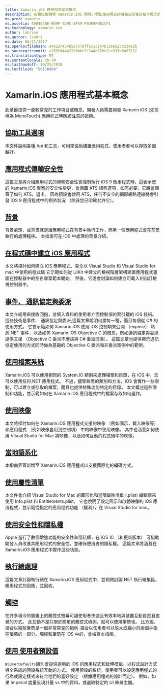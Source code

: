 ```yaml
---
title: Xamarin.iOS 應用程式基本概念
description: 各種指南說明 Xamarin.iOS 開發，例如應用程式的傳輸安全性的基本概念的背景，事件，和執行緒處理此文件連結。
ms.prod: xamarin
ms.assetid: 608403AE-B09F-4D9C-8F59-F9DE9F0B1CF1
ms.technology: xamarin-ios
author: lobrien
ms.author: laobri
ms.date: 06/21/2017
ms.openlocfilehash: a40227454b597578ff1c1c247b326e523c23493b
ms.sourcegitcommit: e268fd44422d0bbc7c944a678e2cc633a0493122
ms.translationtype: MT
ms.contentlocale: zh-TW
ms.lasthandoff: 10/25/2018
ms.locfileid: "50110468"
---
```

# <a name="xamarinios-application-fundamentals"></a>Xamarin.iOS 應用程式基本概念

此章節提供一些較常見的工作項目或概念，開發人員需要開發 Xamarin.iOS (先前稱為 MonoTouch) 應用程式時應該注意的指南。

## <a name="accessibilityiosapp-fundamentalsaccessibilitymd"></a>[協助工具選項](~/ios/app-fundamentals/accessibility.md)

本文件說明各種 Api 和工具，可用來協助建置應用程式，使用者都可以存取多個越好。

## <a name="app-transport-securityiosapp-fundamentalsatsmd"></a>[應用程式傳輸安全性](~/ios/app-fundamentals/ats.md)

這篇文章將介紹應用程式的傳輸安全性會強制執行 iOS 9 應用程式時，這表示您的 Xamarin.iOS 專案的安全性變更，會涵蓋 ATS 組態選項，如有必要，它將會涵蓋了如何 ATS，退出。 因為預設會啟用 ATS，任何不安全的網際網路連線將會引發 iOS 9 應用程式中的例外狀況 （除非您已明確允許它）。

## <a name="backgroundingiosapp-fundamentalsbackgroundingindexmd"></a>[背景](~/ios/app-fundamentals/backgrounding/index.md)

背景處理，或背景就是讓應用程式在背景中執行工作，而另一個應用程式會在前景執行的處理程序。 本指南可在 iOS 中處理的背景介紹。

## <a name="creating-ios-applications-in-codeiosapp-fundamentalsios-code-onlymd"></a>[在程式碼中建立 iOS 應用程式](~/ios/app-fundamentals/ios-code-only.md)

本文將探討如何建立 iOS 應用程式，完全以 Visual Studio 和 Visual Studio for mac 中使用的程式碼 它示範如何從 UIKit 中建立的檢視階層架構建置應用程式畫面在控制器中的空白專案範本開始。 然後，它還會討論如何建立可載入的自訂檢視控制器中。

## <a name="events-protocols-and-delegatesiosapp-fundamentalsdelegates-protocols-and-eventsmd"></a>[事件、 通訊協定與委派](~/ios/app-fundamentals/delegates-protocols-and-events.md)

本文介紹用來接收回撥，並填入資料的使用者介面控制項的索引鍵的 iOS 技術。 這些技術是事件、 通訊協定與委派;這篇文章說明何謂每一種，而且每個從 C# 的使用方式。 它會示範如何 Xamarin.iOS 使用 iOS 控制項來公開 （expose） 熟悉.NET 事件，以及如何 Xamarin.iOS Objective C 的概念，例如通訊協定與委派提供支援 （Objective C 委派不應該與 C# 委派混淆）。 這篇文章也提供顯示通訊協定使用的方式同時做為基礎的 Objective C 委派和非委派案例中的範例。

## <a name="working-with-the-file-systemiosapp-fundamentalsfile-systemmd"></a>[使用檔案系統](~/ios/app-fundamentals/file-system.md)

Xamarin.iOS 可以使用相同的 System.IO 類別來處理檔案和目錄，在 iOS 中，您可以使用任何.NET 應用程式。 不過，儘管熟悉的類別和方法，iOS 會實作一些限制，可以建立或存取的檔案，而且也提供特殊功能特定的目錄。 本文概述這些限制和功能，並示範如何在 Xamarin.iOS 應用程式中的檔案存取如何運作。

## <a name="working-with-imagesiosapp-fundamentalsimages-iconsindexmd"></a>[使用映像](~/ios/app-fundamentals/images-icons/index.md)

本文將探討如何在 Xamarin.iOS 應用程式支援的映像 （例如圖示，載入映像等） 和應用程式 （例如映像套用到控制項） 中的映像中使用映像。 其中也涵蓋如何使用 Visual Studio for Mac 將映像，以及如何互動的程式碼中的映像。

## <a name="localizationiosapp-fundamentalslocalizationindexmd"></a>[當地語系化](~/ios/app-fundamentals/localization/index.md)

本指南涵蓋新增至 Xamarin.iOS 應用程式以支援國際化的編碼方式。

## <a name="working-with-property-listsiosapp-fundamentalsindexmd"></a>[使用屬性清單](~/ios/app-fundamentals/index.md)

本文件會介紹 Visual Studio for Mac 的圖形化和進階屬性清單 (.plist) 編輯器來使用 Info.plist 和 Entitlements.plist。 它也說明了設定圖示和啟動映像的 iOS 應用程式，並示範從指定的應用程式功能 （權利），在 Visual Studio for mac。

## <a name="working-with-security-and-privacyiosapp-fundamentalssecurity-privacymd"></a>[使用安全性和隱私權](~/ios/app-fundamentals/security-privacy.md)

Apple 進行了數個增強功能的安全性和隱私權，在 iOS 10 （和更新版本） 可協助開發人員改進其應用程式的安全性，並確保使用者的隱私權。 這篇文章將涵蓋在 Xamarin.iOS 應用程式中實作這些功能。

## <a name="threadingiosapp-fundamentalsthreadingmd"></a>[執行緒處理](~/ios/app-fundamentals/threading.md)

這篇文章討論執行緒在 Xamarin.iOS 應用程式中，並稍微討論.NET 執行緒集區、 應用程式的回應，並回收。

## <a name="touchiosapp-fundamentalstouchindexmd"></a>[觸控](~/ios/app-fundamentals/touch/index.md)

在許多現今的裝置上的觸控式螢幕可讓使用者快速且有效率地與裝置互動自然且直覺的方式。 此互動不是只限於簡單的觸控式偵測，就可以使用筆勢也。 比方說，捏合以縮放筆勢是一個非常常見的範例-捏合以使用者可以放大或縮小的兩個手指在螢幕的一部分。觸控和筆勢在 iOS 中的，會檢查本指南。

## <a name="working-with-user-defaultsiosapp-fundamentalsuser-defaultsmd"></a>[使用 使用者預設值](~/ios/app-fundamentals/user-defaults.md)

`NSUserDefaults`類別會提供適用於 iOS 的應用程式和延伸模組，以程式設計方式與全系統的預設系統互動的方式。 使用預設的系統，使用者可以設定應用程式的行為或設定樣式來符合他們的喜好設定 （根據應用程式的設計而定）。 例如，如果 Imperial 度量呈現計量 vs 中的資料，或選取特定的 UI 佈景主題。

